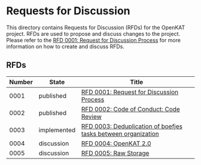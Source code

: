 # Requests for Discussion

This directory contains Requests for Discussion (RFDs) for the OpenKAT project.
RFDs are used to propose and discuss changes to the project. Please refer to
the [RFD 0001: Request for Discussion Process](0001-rfd.md) for more information
on how to create and discuss RFDs.

## RFDs

| Number | State       | Title                                                                                  |
| ------ | ----------- | -------------------------------------------------------------------------------------- |
| 0001   | published   | [RFD 0001: Request for Discussion Process](0001-rfd.md)                                |
| 0002   | published   | [RFD 0002: Code of Conduct: Code Review](0002-code-of-conduct.md)                      |
| 0003   | implemented | [RFD 0003: Deduplication of boefjes tasks between organization](0003-deduplication.md) |
| 0004   | discussion  | [RFD 0004: OpenKAT 2.0](0004-openkat-2.0.md)                                           |
| 0005   | discussion  | [RFD 0005: Raw Storage](0005-raw-storage.md)                                           |
